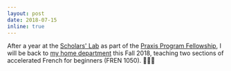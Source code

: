 ```yaml
---
layout: post
date: 2018-07-15
inline: true
---
```


After a year at the [Scholars' Lab](http://scholarslab.org/) as part of the [Praxis Program Fellowship](http://scholarslab.org/praxis-program-fellowships/), I will be back to [my home department](http://french.as.virginia.edu/) this Fall 2018, teaching two sections of accelerated French for beginners (FREN 1050). 👨🏻‍🏫